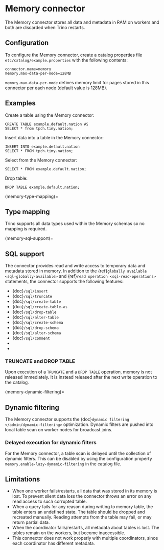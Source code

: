 # Memory connector

The Memory connector stores all data and metadata in RAM on workers
and both are discarded when Trino restarts.

## Configuration

To configure the Memory connector, create a catalog properties file
`etc/catalog/example.properties` with the following contents:

```text
connector.name=memory
memory.max-data-per-node=128MB
```

`memory.max-data-per-node` defines memory limit for pages stored in this
connector per each node (default value is 128MB).

## Examples

Create a table using the Memory connector:

```
CREATE TABLE example.default.nation AS
SELECT * from tpch.tiny.nation;
```

Insert data into a table in the Memory connector:

```
INSERT INTO example.default.nation
SELECT * FROM tpch.tiny.nation;
```

Select from the Memory connector:

```
SELECT * FROM example.default.nation;
```

Drop table:

```
DROP TABLE example.default.nation;
```

(memory-type-mapping)=
## Type mapping

Trino supports all data types used within the Memory schemas so no mapping is
required.

(memory-sql-support)=
## SQL support

The connector provides read and write access to temporary data and metadata
stored in memory. In addition to the {ref}`globally available
<sql-globally-available>` and {ref}`read operation <sql-read-operations>`
statements, the connector supports the following features:

- {doc}`/sql/insert`
- {doc}`/sql/truncate`
- {doc}`/sql/create-table`
- {doc}`/sql/create-table-as`
- {doc}`/sql/drop-table`
- {doc}`/sql/alter-table`
- {doc}`/sql/create-schema`
- {doc}`/sql/drop-schema`
- {doc}`/sql/alter-schema`
- {doc}`/sql/comment`
- [](sql-view-management)
- [](sql-routine-management)

### TRUNCATE and DROP TABLE

Upon execution of a `TRUNCATE` and a `DROP TABLE` operation, memory is not released
immediately. It is instead released after the next write operation to the
catalog.

(memory-dynamic-filtering)=
## Dynamic filtering

The Memory connector supports the {doc}`dynamic filtering </admin/dynamic-filtering>` optimization.
Dynamic filters are pushed into local table scan on worker nodes for broadcast joins.

### Delayed execution for dynamic filters

For the Memory connector, a table scan is delayed until the collection of dynamic filters.
This can be disabled by using the configuration property `memory.enable-lazy-dynamic-filtering`
in the catalog file.

## Limitations

- When one worker fails/restarts, all data that was stored in its
  memory is lost. To prevent silent data loss the
  connector throws an error on any read access to such
  corrupted table.
- When a query fails for any reason during writing to memory table,
  the table enters an undefined state. The table should be dropped
  and recreated manually. Reading attempts from the table may fail,
  or may return partial data.
- When the coordinator fails/restarts, all metadata about tables is
  lost. The tables remain on the workers, but become inaccessible.
- This connector does not work properly with multiple
  coordinators, since each coordinator has different
  metadata.
